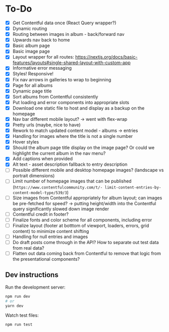# To-Do

- [x] Get Contentful data once (React Query wrapper?)
- [x] Dynamic routing
- [x] Routing between images in album - back/forward nav
- [x] Upwards nav back to home
- [x] Basic album page
- [x] Basic image page
- [x] Layout wrapper for all routes: <https://nextjs.org/docs/basic-features/layouts#single-shared-layout-with-custom-app>
- [x] Informative error messaging
- [x] Styles! Responsive!
- [x] Fix nav arrows in galleries to wrap to beginning
- [x] Page for all albums
- [x] Dynamic page title
- [x] Sort albums from Contentful consistently
- [x] Put loading and error components into appropriate slots
- [x] Download one static file to host and display as a backup on the homepage
- [x] Nav bar different mobile layout? -> went with flex-wrap
- [x] Pretty urls (maybe, nice to have)
- [x] Rework to match updated content model - albums -> entries
- [x] Handling for images where the title is not a single number
- [x] Hover styles
- [x] Should the album page title display on the image page? Or could we highlight the current album in the nav menu?
- [x] Add captions when provided
- [x] Alt text - asset description fallback to entry description
- [ ] Possible different mobile and desktop homepage images? (landscape vs portrait dimensions)
- [ ] Limit number of homepage images that can be published (`https://www.contentfulcommunity.com/t/- limit-content-entries-by-content-model-type/539/3`)
- [ ] Size images from Contentful appropriately for album layout; can images be pre-fetched for speed?
      -> putting height/width into the Contentful query significantly slowed down image render
- [ ] Contentful credit in footer?
- [ ] Finalize fonts and color scheme for all components, including error
- [ ] Finalize layout (footer at botttom of viewport, loaders, errors, grid content) to minimize content shifting
- [ ] Handling for null entries and images
- [ ] Do draft posts come through in the API? How to separate out test data from real data?
- [ ] Flatten out data coming back from Contentful to remove that logic from the presentational components?

## Dev instructions

Run the development server:

```bash
npm run dev
# or
yarn dev
```

Watch test files:

```bash
npm run test
```
